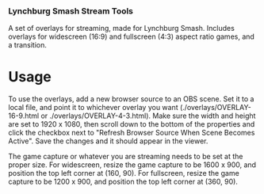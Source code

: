
### Lynchburg Smash Stream Tools
A set of overlays for streaming, made for Lynchburg Smash. Includes overlays for widescreen (16:9) and fullscreen (4:3) aspect ratio games, and a transition.

# Usage
To use the overlays, add a new browser source to an OBS scene. Set it to a local file, and point it to whichever overlay you want (./overlays/OVERLAY-16-9.html or ./overlays/OVERLAY-4-3.html). Make sure the width and height are set to 1920 x 1080, then scroll down to the bottom of the properties and click the checkbox next to "Refresh Browser Source When Scene Becomes Active". Save the changes and it should appear in the viewer.

The game capture or whatever you are streaming needs to be set at the proper size.
For widescreen, resize the game capture to be 1600 x 900, and position the top left corner at (160, 90).
For fullscreen, resize the game capture to be 1200 x 900, and position the top left corner at (360, 90).
